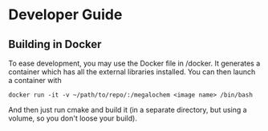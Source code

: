 # Developer Guide

## Building in Docker

To ease development, you may use the Docker file in /docker. It generates a container which has all the external libraries installed. You can then launch a container with
```
docker run -it -v ~/path/to/repo/:/megalochem <image name> /bin/bash
```
And then just run cmake and build it (in a separate directory, but using a volume, so you don't loose your build).
